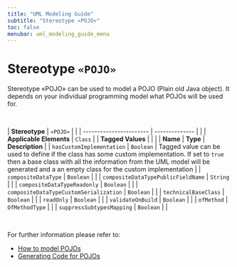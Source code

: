 ```yaml
---
title: "UML Modeling Guide"
subtitle: "Stereotype «POJO»"
toc: false
menubar: uml_modeling_guide_menu
---
```


# Stereotype `«POJO»`
Stereotype «POJO» can be used to model a POJO (Plain old Java object). It depends on your individual programming model what POJOs will be used for. 

<br>

| **Stereotype**          | `«POJO»` | |
| ----------------------- | -------------- | |
| **Applicable Elements** | `Class`        |
| **Tagged Values**       |                       |                                                                                                                                                                                                          |
| **Name**                | **Type**              | **Description**                                                                                                                                                                                          |
| `hasCustomImplementation`   | `Boolean` | Tagged value can be used to define if the class has some custom implementation. If set to `true` then a base class with all the information from the UML model will be generated and a an empty class for the custom implementation |
| `compositeDataType`   | `Boolean` |  |
| `compositeDataTypePublicFieldName`   | `String` |  |
| `compositeDataTypeReadonly`   | `Boolean` |  |
| `compositeDataTypeCustomSerialization`   | `Boolean` |  |
| `technicalBaseClass`   | `Boolean` |  |
| `readOnly`   | `Boolean` |  |
| `validateOnBuild`   | `Boolean` |  |
| `ofMethod`   | `OfMethodType` |  |
| `suppressSubtypesMapping`   | `Boolean` |  |

<br>

For further information please refer to:
- [How to model POJOs](/uml-modeling-guide/how-to-model-pojos)
- [Generating Code for POJOs](/developer-guide/code-for-pojos)

    